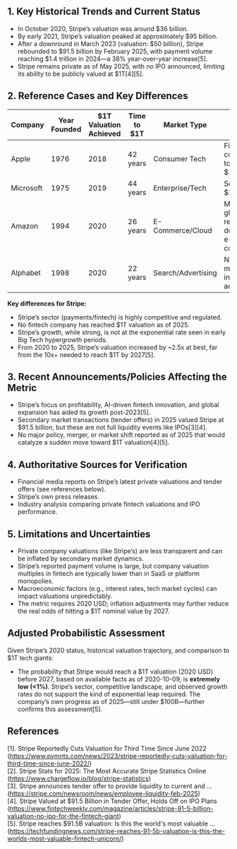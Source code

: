 ## 1. Key Historical Trends and Current Status

- In October 2020, Stripe’s valuation was around $36 billion.
- By early 2021, Stripe’s valuation peaked at approximately $95 billion.
- After a downround in March 2023 (valuation: $50 billion), Stripe rebounded to $91.5 billion by February 2025, with payment volume reaching $1.4 trillion in 2024—a 38% year-over-year increase[5].
- Stripe remains private as of May 2025, with no IPO announced, limiting its ability to be publicly valued at $1T[4][5].

## 2. Reference Cases and Key Differences

| Company      | Year Founded | $1T Valuation Achieved | Time to $1T | Market Type      | Notes                                          |
|--------------|-------------|------------------------|-------------|------------------|------------------------------------------------|
| Apple        | 1976        | 2018                   | 42 years    | Consumer Tech    | First US company to reach $1T                  |
| Microsoft    | 1975        | 2019                   | 44 years    | Enterprise/Tech  | Second to $1T                                  |
| Amazon       | 1994        | 2020                   | 26 years    | E-Commerce/Cloud | Massive global reach, dominant e-commerce      |
| Alphabet     | 1998        | 2020                   | 22 years    | Search/Advertising| Near-monopoly in digital ads                   |

**Key differences for Stripe:**
- Stripe’s sector (payments/fintech) is highly competitive and regulated.
- No fintech company has reached $1T valuation as of 2025.
- Stripe’s growth, while strong, is not at the exponential rate seen in early Big Tech hypergrowth periods.
- From 2020 to 2025, Stripe’s valuation increased by ~2.5x at best, far from the 10x+ needed to reach $1T by 2027[5].

## 3. Recent Announcements/Policies Affecting the Metric

- Stripe’s focus on profitability, AI-driven fintech innovation, and global expansion has aided its growth post-2023[5].
- Secondary market transactions (tender offers) in 2025 valued Stripe at $91.5 billion, but these are not full liquidity events like IPOs[3][4].
- No major policy, merger, or market shift reported as of 2025 that would catalyze a sudden move toward $1T valuation[4][5].

## 4. Authoritative Sources for Verification

- Financial media reports on Stripe’s latest private valuations and tender offers (see references below).
- Stripe’s own press releases.
- Industry analysis comparing private fintech valuations and IPO performance.

## 5. Limitations and Uncertainties

- Private company valuations (like Stripe’s) are less transparent and can be inflated by secondary market dynamics.
- Stripe’s reported payment volume is large, but company valuation multiples in fintech are typically lower than in SaaS or platform monopolies.
- Macroeconomic factors (e.g., interest rates, tech market cycles) can impact valuations unpredictably.
- The metric requires 2020 USD; inflation adjustments may further reduce the real odds of hitting a $1T nominal value by 2027.

## Adjusted Probabilistic Assessment

Given Stripe’s 2020 status, historical valuation trajectory, and comparison to $1T tech giants:

- The probability that Stripe would reach a $1T valuation (2020 USD) before 2027, based on available facts as of 2020-10-09, is **extremely low (<1%)**. Stripe’s sector, competitive landscape, and observed growth rates do not support the kind of exponential leap required. The company’s own progress as of 2025—still under $100B—further confirms this assessment[5].

## References

[1]. Stripe Reportedly Cuts Valuation for Third Time Since June 2022 (https://www.pymnts.com/news/2023/stripe-reportedly-cuts-valuation-for-third-time-since-june-2022/)  
[2]. Stripe Stats for 2025: The Most Accurate Stripe Statistics Online (https://www.chargeflow.io/blog/stripe-statistics)  
[3]. Stripe announces tender offer to provide liquidity to current and ... (https://stripe.com/newsroom/news/employee-liquidity-feb-2025)  
[4]. Stripe Valued at $91.5 Billion in Tender Offer, Holds Off on IPO Plans (https://www.fintechweekly.com/magazine/articles/stripe-91-5-billion-valuation-no-ipo-for-the-fintech-giant)  
[5]. Stripe reaches $91.5B valuation: Is this the world's most valuable ... (https://techfundingnews.com/stripe-reaches-91-5b-valuation-is-this-the-worlds-most-valuable-fintech-unicorn/)